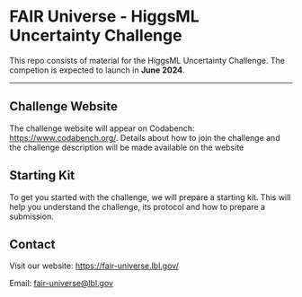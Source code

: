 # FAIR Universe - HiggsML Uncertainty Challenge

This repo consists of material for the HiggsML Uncertainty Challenge. The competion is expected to launch in **June 2024**.

***

## Challenge Website
The challenge website will appear on Codabench: https://www.codabench.org/. Details about how to join the challenge and the challenge description will be made available on the website

## Starting Kit
To get you started with the challenge, we will prepare a starting kit. This will help you understand the challenge, its protocol and how to prepare a submission.

## Contact
Visit our website: https://fair-universe.lbl.gov/

Email: fair-universe@lbl.gov
